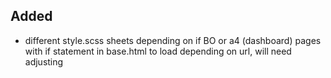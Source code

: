 ## Added

- different style.scss sheets depending on if BO or a4 (dashboard) pages with if statement in base.html to load depending on url, will need adjusting
